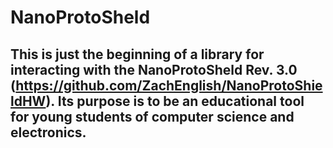 # NanoProtoSheld
## This is just the beginning of a library for interacting with the NanoProtoSheld Rev. 3.0 (https://github.com/ZachEnglish/NanoProtoShieldHW). Its purpose is to be an educational tool for young students of computer science and electronics.
